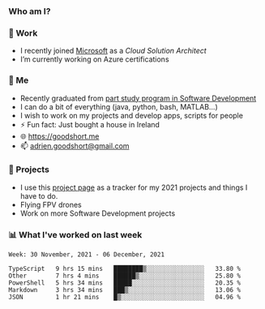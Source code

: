 ### Who am I?

<!--
**goodshort/goodshort** is a ✨ _special_ ✨ repository because its `README.md` (this file) appears on your GitHub profile.
-->
### 💼 Work
- I recently joined [Microsoft](https://www.microsoft.com/) as a _Cloud Solution Architect_
- I’m currently working on Azure certifications

### 🌱 Me
- Recently graduated from [part study program in Software Development](https://www.goodshort.me/who-am-i/studies#higher-diploma-in-software-development)
- I can do a bit of everything (java, python, bash, MATLAB...)
- I wish to work on my projects and develop apps, scripts for people
- ⚡ Fun fact: Just bought a house in Ireland
- 🌐 https://goodshort.me
- 📫 adrien.goodshort@gmail.com

### 🚧 Projects

- I use this [project page](https://github.com/users/goodshort/projects/2) as a tracker for my 2021 projects and things I have to do.
- Flying FPV drones
- Work on more Software Development projects

### 📊 What I've worked on last week

<!--START_SECTION:waka-->
```text
Week: 30 November, 2021 - 06 December, 2021

TypeScript   9 hrs 15 mins   ████████▒░░░░░░░░░░░░░░░░   33.80 % 
Other        7 hrs 4 mins    ██████▒░░░░░░░░░░░░░░░░░░   25.80 % 
PowerShell   5 hrs 34 mins   █████░░░░░░░░░░░░░░░░░░░░   20.35 % 
Markdown     3 hrs 34 mins   ███▒░░░░░░░░░░░░░░░░░░░░░   13.06 % 
JSON         1 hr 21 mins    █▒░░░░░░░░░░░░░░░░░░░░░░░   04.96 % 
```
<!--END_SECTION:waka-->
